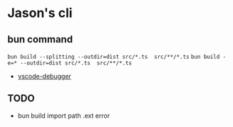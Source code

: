 # Jason's cli

## bun command

`bun build --splitting --outdir=dist src/*.ts  src/**/*.ts`
`bun build -e=* --outdir=dist src/*.ts  src/**/*.ts`


- [vscode-debugger](https://bun.sh/guides/runtime/vscode-debugger)

## TODO
- bun build import path .ext error 
